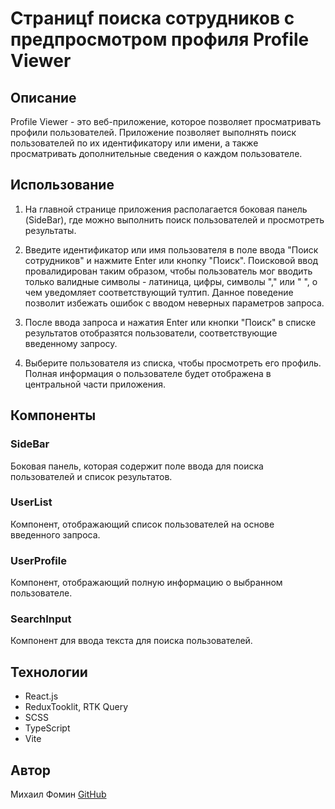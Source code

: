 # Cтраницf поиска сотрудников с предпросмотром профиля Profile Viewer

## Описание
Profile Viewer - это веб-приложение, которое позволяет просматривать профили пользователей. Приложение позволяет выполнять поиск пользователей по их идентификатору или имени, а также просматривать дополнительные сведения о каждом пользователе.

## Использование
1. На главной странице приложения располагается боковая панель (SideBar), где можно выполнить поиск пользователей и просмотреть результаты.

2. Введите идентификатор или имя пользователя в поле ввода "Поиск сотрудников" и нажмите Enter или кнопку "Поиск". Поисковой ввод провалидирован таким образом, чтобы пользователь мог вводить только валидные символы - латиница, цифры, символы "," или " ", о чем уведомляет соответствующий тултип. Данное поведение позволит избежать ошибок с вводом неверных параметров запроса.

3. После ввода запроса и нажатия Enter или кнопки "Поиск" в списке результатов отобразятся пользователи, соответствующие введенному запросу.

4. Выберите пользователя из списка, чтобы просмотреть его профиль. Полная информация о пользователе будет отображена в центральной части приложения.

## Компоненты
### SideBar
Боковая панель, которая содержит поле ввода для поиска пользователей и список результатов.

### UserList
Компонент, отображающий список пользователей на основе введенного запроса.

### UserProfile
Компонент, отображающий полную информацию о выбранном пользователе.

### SearchInput
Компонент для ввода текста для поиска пользователей.

## Технологии
- React.js
- ReduxTooklit, RTK Query
- SCSS
- TypeScript
- Vite

## Автор
Михаил Фомин [GitHub](https://github.com/mihail-fomin)

